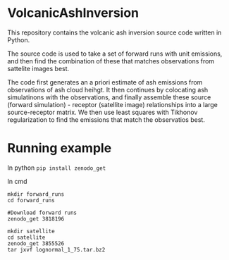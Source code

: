 # VolcanicAshInversion
This repository contains the volcanic ash inversion source code written in Python. 

The source code is used to take a set of forward runs with unit emissions, and then find the combination of these that matches observations from sattelite images best. 

The code first generates an a priori estimate of ash emissions from observations of ash cloud heihgt. It then continues by colocating ash simulatinons with the observations, and finally assemble these source (forward simulation) - receptor (satellite image) relationships into a large source-receptor matrix. We then use least squares with Tikhonov regularization to find the emissions that match the observatios best. 

# Running example
In python
`pip install zenodo_get`

In cmd
```
mkdir forward_runs
cd forward_runs

#Download forward runs
zenodo_get 3818196 
```
```
mkdir satellite
cd satellite
zenodo_get 3855526
tar jxvf lognormal_1_75.tar.bz2
```